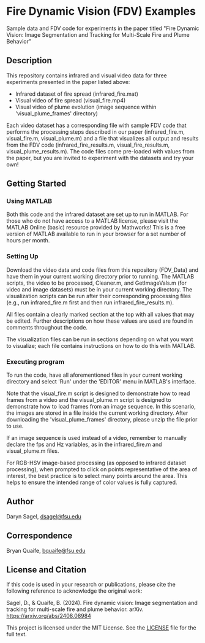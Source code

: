 # Fire Dynamic Vision (FDV) Examples

Sample data and FDV code for experiments in the paper titled "Fire Dynamic Vision: Image Segmentation and Tracking for Multi-Scale Fire and Plume Behavior"

## Description

This repository contains infrared and visual video data for three experiments presented in the paper listed above:
* Infrared dataset of fire spread (infrared_fire.mat)
* Visual video of fire spread (visual_fire.mp4)
* Visual video of plume evolution (image sequence within 'visual_plume_frames' directory)

Each video dataset has a corresponding file with sample FDV code that performs the processing steps described in our paper (infrared_fire.m, visual_fire.m, visual_plume.m) and a file that visualizes all output and results from the FDV code (infrared_fire_results.m, visual_fire_results.m, visual_plume_results.m). The code files come pre-loaded with values from the paper, but you are invited to experiment with the datasets and try your own!

## Getting Started

### Using MATLAB

Both this code and the infrared dataset are set up to run in MATLAB. For those who do not have access to a MATLAB license, please visit the MATLAB Online (basic) resource provided by Mathworks! This is a free version of MATLAB available to run in your browser for a set number of hours per month.

### Setting Up

Download the video data and code files from this repository (FDV_Data) and have them in your current working directory prior to running. The MATLAB scripts, the video to be processed, Cleaner.m, and GetImageVals.m (for video and image datasets) must be in your current working directory. The visualization scripts can be run after their corresponding processing files (e.g., run infrared_fire.m first and then run infrared_fire_results.m).

All files contain a clearly marked section at the top with all values that may be edited. Further descriptions on how these values are used are found in comments throughout the code.

The visualization files can be run in sections depending on what you want to visualize; each file contains instructions on how to do this with MATLAB.

### Executing program

To run the code, have all aforementioned files in your current working directory and select 'Run' under the 'EDITOR' menu in MATLAB's interface.

Note that the visual_fire.m script is designed to demonstrate how to read frames from a video and the visual_plume.m script is designed to demonstrate how to load frames from an image sequence. In this scenario, the images are stored in a file inside the current working directory. After downloading the 'visual_plume_frames' directory, please unzip the file prior to use.

If an image sequence is used instead of a video, remember to manually declare the fps and Hz variables, as in the infrared_fire.m and visual_plume.m files.

For RGB-HSV image-based processing (as opposed to infrared dataset processing), when prompted to click on points representative of the area of interest, the best practice is to select many points around the area. This helps to ensure the intended range of color values is fully captured.

## Author

Daryn Sagel, dsagel@fsu.edu

## Correspondence

Bryan Quaife, bquaife@fsu.edu

## License and Citation

If this code is used in your research or publications, please cite the following reference to acknowledge the original work:

Sagel, D., & Quaife, B. (2024). Fire dynamic vision: Image segmentation and tracking for multi-scale fire and plume behavior. arXiv. https://arxiv.org/abs/2408.08984

This project is licensed under the MIT License. See the [LICENSE](./LICENSE.txt) file for the full text.